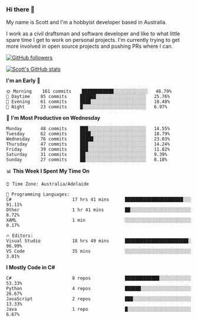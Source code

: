 ### Hi there 👋

My name is Scott and I'm a hobbyist developer based in Australia.

I work as a civil draftsman and software developer and like to what little spare time I get to work on personal projects. I'm currently trying to get more involved in open source projects and pushing PRs where I can. 

[![GitHub followers](https://img.shields.io/github/followers/puppetsw?label=Follow&style=social)](https://github.com/puppetsw?tab=followers)

[![Scott's GitHub stats](https://github-readme-stats.vercel.app/api?username=puppetsw&show_icons=true&theme=dark)](https://github.com/anuraghazra/github-readme-stats)

<!--START_SECTION:waka-->
**I'm an Early 🐤** 

```text
🌞 Morning    161 commits    ████████████░░░░░░░░░░░░░   48.79% 
🌆 Daytime    85 commits     ██████░░░░░░░░░░░░░░░░░░░   25.76% 
🌃 Evening    61 commits     ████░░░░░░░░░░░░░░░░░░░░░   18.48% 
🌙 Night      23 commits     █░░░░░░░░░░░░░░░░░░░░░░░░   6.97%

```
📅 **I'm Most Productive on Wednesday** 

```text
Monday       48 commits     ███░░░░░░░░░░░░░░░░░░░░░░   14.55% 
Tuesday      62 commits     ████░░░░░░░░░░░░░░░░░░░░░   18.79% 
Wednesday    76 commits     █████░░░░░░░░░░░░░░░░░░░░   23.03% 
Thursday     47 commits     ███░░░░░░░░░░░░░░░░░░░░░░   14.24% 
Friday       39 commits     ███░░░░░░░░░░░░░░░░░░░░░░   11.82% 
Saturday     31 commits     ██░░░░░░░░░░░░░░░░░░░░░░░   9.39% 
Sunday       27 commits     ██░░░░░░░░░░░░░░░░░░░░░░░   8.18%

```


📊 **This Week I Spent My Time On** 

```text
⌚︎ Time Zone: Australia/Adelaide

💬 Programming Languages: 
C#                       17 hrs 41 mins      ██████████████████████░░░   91.11% 
Other                    1 hr 41 mins        ██░░░░░░░░░░░░░░░░░░░░░░░   8.72% 
XAML                     1 min               ░░░░░░░░░░░░░░░░░░░░░░░░░   0.17%

🔥 Editors: 
Visual Studio            18 hrs 49 mins      ████████████████████████░   96.99% 
VS Code                  35 mins             ░░░░░░░░░░░░░░░░░░░░░░░░░   3.01%

```

**I Mostly Code in C#** 

```text
C#                       8 repos             █████████████░░░░░░░░░░░░   53.33% 
Python                   4 repos             ██████░░░░░░░░░░░░░░░░░░░   26.67% 
JavaScript               2 repos             ███░░░░░░░░░░░░░░░░░░░░░░   13.33% 
Java                     1 repo              █░░░░░░░░░░░░░░░░░░░░░░░░   6.67%

```



<!--END_SECTION:waka-->

<!--
**puppetsw/puppetsw** is a ✨ _special_ ✨ repository because its `README.md` (this file) appears on your GitHub profile.

Here are some ideas to get you started:

- 🔭 I’m currently working on ...
- 🌱 I’m currently learning ...
- 👯 I’m looking to collaborate on ...
- 🤔 I’m looking for help with ...
- 💬 Ask me about ...
- 📫 How to reach me: ...
- 😄 Pronouns: ...
- ⚡ Fun fact: ...
-->
